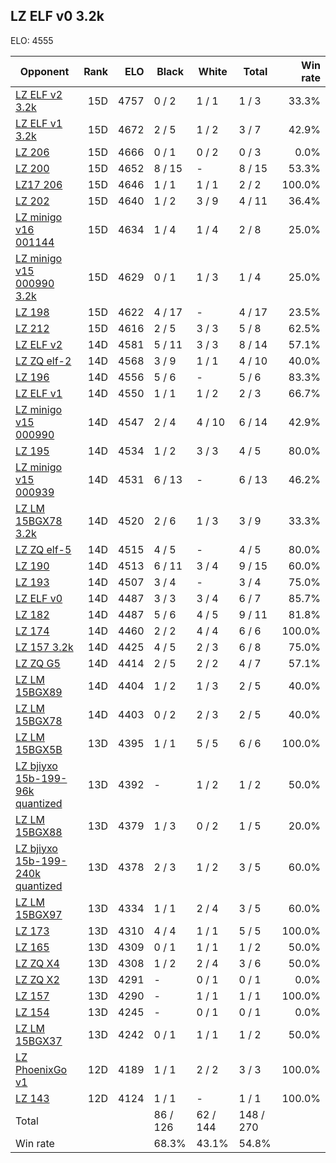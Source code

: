 ## LZ ELF v0 3.2k ##

ELO: 4555

Opponent | Rank | ELO | Black | White | Total | Win rate
---------|-----:|----:|-------|-------|-------|-------:
[LZ ELF v2 3.2k](LZ%20ELF%20v2%203.2k.md) | 15D | 4757 | 0 / 2 | 1 / 1 | 1 / 3 | 33.3%
[LZ ELF v1 3.2k](LZ%20ELF%20v1%203.2k.md) | 15D | 4672 | 2 / 5 | 1 / 2 | 3 / 7 | 42.9%
[LZ 206](LZ%20206.md) | 15D | 4666 | 0 / 1 | 0 / 2 | 0 / 3 | 0.0%
[LZ 200](LZ%20200.md) | 15D | 4652 | 8 / 15 | - | 8 / 15 | 53.3%
[LZ17 206](LZ17%20206.md) | 15D | 4646 | 1 / 1 | 1 / 1 | 2 / 2 | 100.0%
[LZ 202](LZ%20202.md) | 15D | 4640 | 1 / 2 | 3 / 9 | 4 / 11 | 36.4%
[LZ minigo v16 001144](LZ%20minigo%20v16%20001144.md) | 15D | 4634 | 1 / 4 | 1 / 4 | 2 / 8 | 25.0%
[LZ minigo v15 000990 3.2k](LZ%20minigo%20v15%20000990%203.2k.md) | 15D | 4629 | 0 / 1 | 1 / 3 | 1 / 4 | 25.0%
[LZ 198](LZ%20198.md) | 15D | 4622 | 4 / 17 | - | 4 / 17 | 23.5%
[LZ 212](LZ%20212.md) | 15D | 4616 | 2 / 5 | 3 / 3 | 5 / 8 | 62.5%
[LZ ELF v2](LZ%20ELF%20v2.md) | 14D | 4581 | 5 / 11 | 3 / 3 | 8 / 14 | 57.1%
[LZ ZQ elf-2](LZ%20ZQ%20elf-2.md) | 14D | 4568 | 3 / 9 | 1 / 1 | 4 / 10 | 40.0%
[LZ 196](LZ%20196.md) | 14D | 4556 | 5 / 6 | - | 5 / 6 | 83.3%
[LZ ELF v1](LZ%20ELF%20v1.md) | 14D | 4550 | 1 / 1 | 1 / 2 | 2 / 3 | 66.7%
[LZ minigo v15 000990](LZ%20minigo%20v15%20000990.md) | 14D | 4547 | 2 / 4 | 4 / 10 | 6 / 14 | 42.9%
[LZ 195](LZ%20195.md) | 14D | 4534 | 1 / 2 | 3 / 3 | 4 / 5 | 80.0%
[LZ minigo v15 000939](LZ%20minigo%20v15%20000939.md) | 14D | 4531 | 6 / 13 | - | 6 / 13 | 46.2%
[LZ LM 15BGX78 3.2k](LZ%20LM%2015BGX78%203.2k.md) | 14D | 4520 | 2 / 6 | 1 / 3 | 3 / 9 | 33.3%
[LZ ZQ elf-5](LZ%20ZQ%20elf-5.md) | 14D | 4515 | 4 / 5 | - | 4 / 5 | 80.0%
[LZ 190](LZ%20190.md) | 14D | 4513 | 6 / 11 | 3 / 4 | 9 / 15 | 60.0%
[LZ 193](LZ%20193.md) | 14D | 4507 | 3 / 4 | - | 3 / 4 | 75.0%
[LZ ELF v0](LZ%20ELF%20v0.md) | 14D | 4487 | 3 / 3 | 3 / 4 | 6 / 7 | 85.7%
[LZ 182](LZ%20182.md) | 14D | 4487 | 5 / 6 | 4 / 5 | 9 / 11 | 81.8%
[LZ 174](LZ%20174.md) | 14D | 4460 | 2 / 2 | 4 / 4 | 6 / 6 | 100.0%
[LZ 157 3.2k](LZ%20157%203.2k.md) | 14D | 4425 | 4 / 5 | 2 / 3 | 6 / 8 | 75.0%
[LZ ZQ G5](LZ%20ZQ%20G5.md) | 14D | 4414 | 2 / 5 | 2 / 2 | 4 / 7 | 57.1%
[LZ LM 15BGX89](LZ%20LM%2015BGX89.md) | 14D | 4404 | 1 / 2 | 1 / 3 | 2 / 5 | 40.0%
[LZ LM 15BGX78](LZ%20LM%2015BGX78.md) | 14D | 4403 | 0 / 2 | 2 / 3 | 2 / 5 | 40.0%
[LZ LM 15BGX5B](LZ%20LM%2015BGX5B.md) | 13D | 4395 | 1 / 1 | 5 / 5 | 6 / 6 | 100.0%
[LZ bjiyxo 15b-199-96k quantized](LZ%20bjiyxo%2015b-199-96k%20quantized.md) | 13D | 4392 | - | 1 / 2 | 1 / 2 | 50.0%
[LZ LM 15BGX88](LZ%20LM%2015BGX88.md) | 13D | 4379 | 1 / 3 | 0 / 2 | 1 / 5 | 20.0%
[LZ bjiyxo 15b-199-240k quantized](LZ%20bjiyxo%2015b-199-240k%20quantized.md) | 13D | 4378 | 2 / 3 | 1 / 2 | 3 / 5 | 60.0%
[LZ LM 15BGX97](LZ%20LM%2015BGX97.md) | 13D | 4334 | 1 / 1 | 2 / 4 | 3 / 5 | 60.0%
[LZ 173](LZ%20173.md) | 13D | 4310 | 4 / 4 | 1 / 1 | 5 / 5 | 100.0%
[LZ 165](LZ%20165.md) | 13D | 4309 | 0 / 1 | 1 / 1 | 1 / 2 | 50.0%
[LZ ZQ X4](LZ%20ZQ%20X4.md) | 13D | 4308 | 1 / 2 | 2 / 4 | 3 / 6 | 50.0%
[LZ ZQ X2](LZ%20ZQ%20X2.md) | 13D | 4291 | - | 0 / 1 | 0 / 1 | 0.0%
[LZ 157](LZ%20157.md) | 13D | 4290 | - | 1 / 1 | 1 / 1 | 100.0%
[LZ 154](LZ%20154.md) | 13D | 4245 | - | 0 / 1 | 0 / 1 | 0.0%
[LZ LM 15BGX37](LZ%20LM%2015BGX37.md) | 13D | 4242 | 0 / 1 | 1 / 1 | 1 / 2 | 50.0%
[LZ PhoenixGo v1](LZ%20PhoenixGo%20v1.md) | 12D | 4189 | 1 / 1 | 2 / 2 | 3 / 3 | 100.0%
[LZ 143](LZ%20143.md) | 12D | 4124 | 1 / 1 | - | 1 / 1 | 100.0%
Total | | | 86 / 126 | 62 / 144 | 148 / 270 | 
Win rate| | | 68.3% | 43.1% | 54.8% | 
